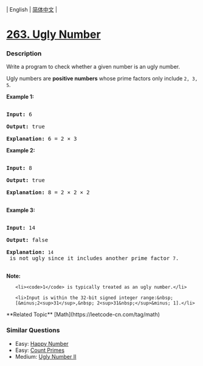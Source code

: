 | English | [简体中文](README.md) |

# [263. Ugly Number](https://leetcode-cn.com/problems/ugly-number)
 ### Description
<p>Write a program to check whether a given number is an ugly number.</p>

<p>Ugly numbers are <strong>positive numbers</strong> whose prime factors only include <code>2, 3, 5</code>.</p>

<p><strong>Example 1:</strong></p>

<pre>
<strong>Input:</strong> 6
<strong>Output:</strong> true
<strong>Explanation: </strong>6 = 2 &times;&nbsp;3</pre>

<p><strong>Example 2:</strong></p>

<pre>
<strong>Input:</strong> 8
<strong>Output:</strong> true
<strong>Explanation: </strong>8 = 2 &times; 2 &times;&nbsp;2
</pre>

<p><strong>Example 3:</strong></p>

<pre>
<strong>Input:</strong> 14
<strong>Output:</strong> false 
<strong>Explanation: </strong><code>14</code> is not ugly since it includes another prime factor <code>7</code>.
</pre>

<p><strong>Note:</strong></p>

<ol>
	<li><code>1</code> is typically treated as an ugly number.</li>
	<li>Input is within the 32-bit signed integer range:&nbsp;[&minus;2<sup>31</sup>,&nbsp; 2<sup>31&nbsp;</sup>&minus; 1].</li>
</ol>
**Related Topic**  [Math](https://leetcode-cn.com/tag/math) 

### Similar Questions
 - Easy:	[Happy Number](https://leetcode-cn.com/problems/happy-number) 
 - Easy:	[Count Primes](https://leetcode-cn.com/problems/count-primes) 
 - Medium:	[Ugly Number II](https://leetcode-cn.com/problems/ugly-number-ii) 
